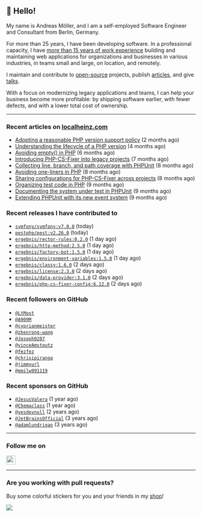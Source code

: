 ## :wave: Hello!

My name is Andreas Möller, and I am a self-employed Software Engineer and Consultant from Berlin, Germany.

For more than 25 years, I have been developing software. In a professional capacity, I have [more than 15 years of work experience](https://localheinz.com/work-experience/) building and maintaining web applications for organizations and businesses in various industries, in teams small and large, on location, and remotely.

I maintain and contribute to [open-source](https://localheinz.com/open-source/) projects, publish [articles](https://localheinz.com/articles/), and give [talks](https://localheinz.com/talks).

With a focus on modernizing legacy applications and teams, I can help your business become more profitable: by shipping software earlier, with fewer defects, and with a lower total cost of ownership.

<hr>

### Recent articles on [localheinz.com](https://localheinz.com/articles/)

- [Adopting a reasonable PHP version support policy](https://localheinz.com/articles/2023/09/12/adopting-a-reasonable-php-version-support-policy/) (2 months ago)
- [Understanding the lifecycle of a PHP version](https://localheinz.com/articles/2023/07/16/understanding-the-lifecycle-of-a-php-version/) (4 months ago)
- [Avoiding empty() in PHP](https://localheinz.com/articles/2023/05/10/avoiding-empty-in-php/) (6 months ago)
- [Introducing PHP-CS-Fixer into legacy projects](https://localheinz.com/articles/2023/04/10/introducing-php-cs-fixer-into-legacy-projects/) (7 months ago)
- [Collecting line, branch, and path coverage with PHPUnit](https://localheinz.com/articles/2023/03/22/collecting-line-branch-and-path-coverage-with-phpunit/) (8 months ago)
- [Avoiding one-liners in PHP](https://localheinz.com/articles/2023/03/18/avoiding-one-liners-in-php/) (8 months ago)
- [Sharing configurations for PHP-CS-Fixer across projects](https://localheinz.com/articles/2023/03/10/sharing-configurations-for-php-cs-fixer-across-projects/) (8 months ago)
- [Organizing test code in PHP](https://localheinz.com/articles/2023/03/03/organizing-test-code-in-php/) (9 months ago)
- [Documenting the system under test in PHPUnit](https://localheinz.com/articles/2023/02/22/documenting-the-system-under-test-in-phpunit/) (9 months ago)
- [Extending PHPUnit with its new event system](https://localheinz.com/articles/2023/02/14/extending-phpunit-with-its-new-event-system/) (9 months ago)

### Recent releases I have contributed to

- [`symfony/symfony:v7.0.0`](https://github.com/symfony/symfony/releases/tag/v7.0.0) (today)
- [`pestphp/pest:v2.26.0`](https://github.com/pestphp/pest/releases/tag/v2.26.0) (today)
- [`ergebnis/rector-rules:0.2.0`](https://github.com/ergebnis/rector-rules/releases/tag/0.2.0) (1 day ago)
- [`ergebnis/http-method:2.5.0`](https://github.com/ergebnis/http-method/releases/tag/2.5.0) (1 day ago)
- [`ergebnis/factory-bot:1.5.0`](https://github.com/ergebnis/factory-bot/releases/tag/1.5.0) (1 day ago)
- [`ergebnis/environment-variables:1.5.0`](https://github.com/ergebnis/environment-variables/releases/tag/1.5.0) (1 day ago)
- [`ergebnis/classy:1.6.0`](https://github.com/ergebnis/classy/releases/tag/1.6.0) (2 days ago)
- [`ergebnis/license:2.3.0`](https://github.com/ergebnis/license/releases/tag/2.3.0) (2 days ago)
- [`ergebnis/data-provider:3.1.0`](https://github.com/ergebnis/data-provider/releases/tag/3.1.0) (2 days ago)
- [`ergebnis/php-cs-fixer-config:6.12.0`](https://github.com/ergebnis/php-cs-fixer-config/releases/tag/6.12.0) (2 days ago)

### Recent followers on GitHub

- [`@LtMost`](https://github.com/LtMost)
- [`@A909M`](https://github.com/A909M)
- [`@cyprianmeister`](https://github.com/cyprianmeister)
- [`@zhenrong-wang`](https://github.com/zhenrong-wang)
- [`@Joseph0207`](https://github.com/Joseph0207)
- [`@vinceAmstoutz`](https://github.com/vinceAmstoutz)
- [`@fezfez`](https://github.com/fezfez)
- [`@chrisipiranga`](https://github.com/chrisipiranga)
- [`@jimmyurl`](https://github.com/jimmyurl)
- [`@emilw991119`](https://github.com/emilw991119)

### Recent sponsors on GitHub

- [`@JesusValera`](https://github.com/JesusValera) (1 year ago)
- [`@Chemaclass`](https://github.com/Chemaclass) (1 year ago)
- [`@yesdevnull`](https://github.com/yesdevnull) (2 years ago)
- [`@JetBrainsOfficial`](https://github.com/JetBrainsOfficial) (3 years ago)
- [`@adamlundrigan`](https://github.com/adamlundrigan) (3 years ago)

<hr>

### Follow me on

<p>
    <a target="_blank" href="https://twitter.com/intent/follow?screen_name=localheinz" title="Follow @localheinz on Twitter"><img src="https://cdn.jsdelivr.net/npm/simple-icons@3.9.0/icons/twitter.svg" width="24px" height="24px"></a>
</p>

<hr>

### Are you working with pull requests?

Buy some colorful stickers for you and your friends in my <a target="_blank" href="https://shop.localheinz.com" title="shop.localheinz.com">shop</a>!

[![](https://localheinz.com/permanent/img/localheinz/localheinz)](https://localheinz.com/permanent/url/localheinz/localheinz)
